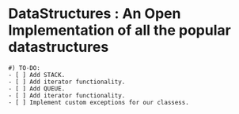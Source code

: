 DataStructures : An Open Implementation of all the popular datastructures
=========================================================================

    #) TO-DO:
    - [ ] Add STACK.
    - [ ] Add iterator functionality.
    - [ ] Add QUEUE.
    - [ ] Add iterator functionality.
    - [ ] Implement custom exceptions for our classess.
